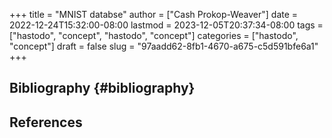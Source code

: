 +++
title = "MNIST databse"
author = ["Cash Prokop-Weaver"]
date = 2022-12-24T15:32:00-08:00
lastmod = 2023-12-05T20:37:34-08:00
tags = ["hastodo", "concept", "hastodo", "concept"]
categories = ["hastodo", "concept"]
draft = false
slug = "97aadd62-8fb1-4670-a675-c5d591bfe6a1"
+++

## Bibliography {#bibliography}

## References

<style>.csl-entry{text-indent: -1.5em; margin-left: 1.5em;}</style><div class="csl-bib-body">
</div>
